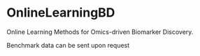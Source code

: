 # OnlineLearningBD
Online Learning Methods for Omics-driven Biomarker Discovery.

Benchmark data can be sent upon request
